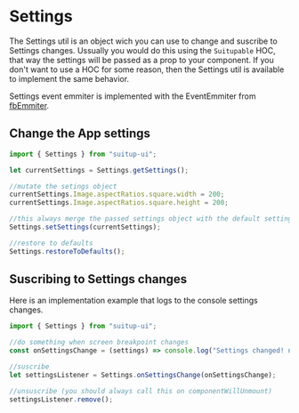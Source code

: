 # Settings

The Settings util is an object wich you can use to change and suscribe to Settings changes. Ussually you would do this using the `Suitupable` HOC, that way the settings will be passed as a prop to your component. If you don't want to use a HOC for some reason, then the Settings util is available to implement the same behavior.

Settings event emmiter is implemented with the EventEmmiter from [fbEmmiter](https://github.com/facebook/emitter).

## Change the App settings

```jsx
import { Settings } from "suitup-ui";

let currentSettings = Settings.getSettings();

//mutate the setings object
currentSettings.Image.aspectRatios.square.width = 200;
currentSettings.Image.aspectRatios.square.height = 200;

//this always merge the passed settings object with the default settings
Settings.setSettings(currentSettings);

//restore to defaults
Settings.restoreToDefaults();
```



## Suscribing to Settings changes

Here is an implementation example that logs to the console settings changes.

```jsx
import { Settings } from "suitup-ui";

//do something when screen breakpoint changes
const onSettingsChange = (settings) => console.log("Settings changed! new settings are", settings);

//suscribe
let settingsListener = Settings.onSettingsChange(onSettingsChange);

//unsuscribe (you should always call this on componentWillUnmount)
settingsListener.remove();
```

